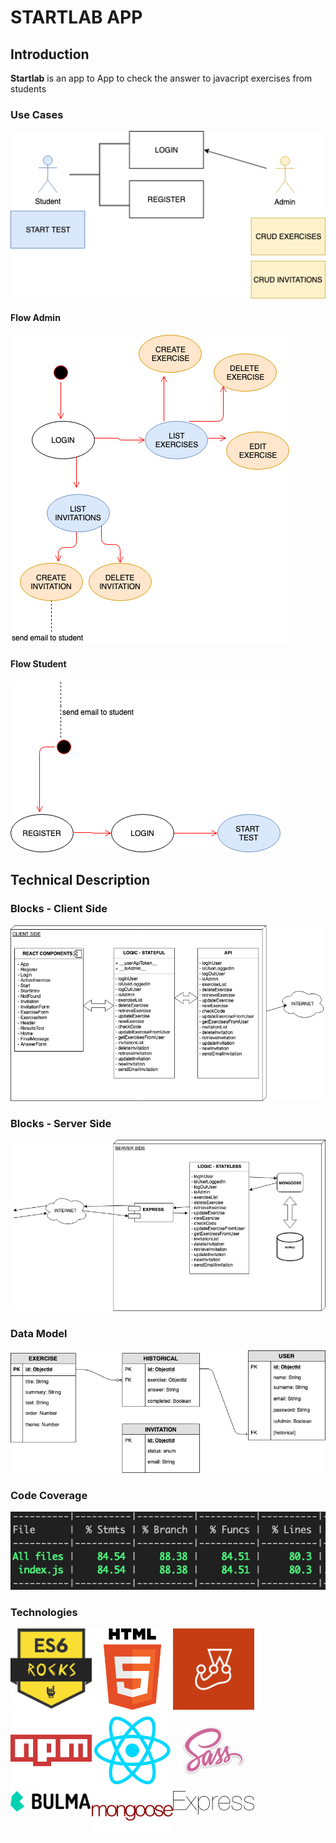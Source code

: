 # STARTLAB APP

## Introduction
**Startlab** is an app to App to check the answer to javacript exercises from students

### Use Cases

![Use Cases](images/use-cases.png)

#### Flow Admin

![Admin Flow](images/flow-admin.png)

#### Flow Student

![Student Flow](images/student-flow.png)

## Technical Description

### Blocks - Client Side

![Blocks](images/blocks-client.png)

### Blocks - Server Side

![Blocks](images/block-server.png)


### Data Model

![Data Model](images/data-model.png)

### Code Coverage

![Code Coverage](images/coverage-api-logic.png)

### Technologies

<img style="float: left;" src="images/logos/es6.png" alt="es6 js" width="130px" />
<img style="float: left;" src="images/logos/html5.png" alt="html5" width="130px" />
<img style="float: left;" src="images/logos/jest.png" alt="jest test" width="130px" />
<img style="float: left;" src="images/logos/npm.png" alt="npm" width="130px" />
<img style="float: left;" src="images/logos/react.png" alt="react" width="130px" />
<img style="float: left;" src="images/logos/sass.png" alt="sass" width="130px" />
<img style="float: left;" src="images/logos/bulma.png" alt="bulma css" width="130px" />
<img style="float: left;" src="images/logos/mongoose.png" alt="bulma css" width="130px" />
<img style="float: left;" src="images/logos/express.svg" alt="bulma css" width="130px" />